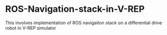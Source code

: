 # ROS-Navigation-stack-in-V-REP
This involves implementation of ROS navigaiton stack on a differential drive robot in V-REP simulator

